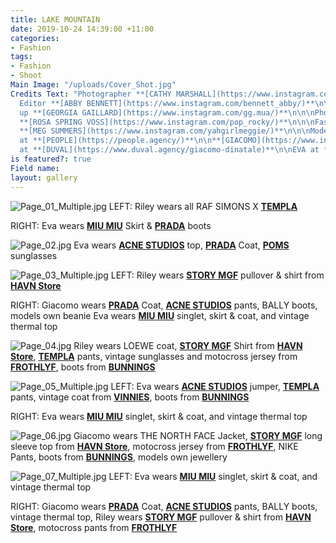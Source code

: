 ```yaml
---
title: LAKE MOUNTAIN
date: 2019-10-24 14:39:00 +11:00
categories:
- Fashion
tags:
- Fashion
- Shoot
Main Image: "/uploads/Cover_Shot.jpg"
Credits Text: "Photographer **[CATHY MARSHALL](https://www.instagram.com/cathylmarshall/)**\n\n\nFashion
  Editor **[ABBY BENNETT](https://www.instagram.com/bennett_abby/)**\n\n\nHair & Make
  up **[GEORGIA GAILLARD](https://www.instagram.com/gg.mua/)**\n\n\nPhoto assistant
  **[ROSA SPRING VOSS](https://www.instagram.com/pop_rocky/)**\n\n\nFashion assistant
  **[MEG SUMMERS](https://www.instagram.com/yahgirlmeggie/)**\n\n\nModels: \n**[RILEY](https://www.instagram.com/ri13d/)**
  at **[PEOPLE](https://people.agency/)**\n\n**[GIACOMO](https://www.instagram.com/modinatale/?hl=en)**
  at **[DUVAL](https://www.duval.agency/giacomo-dinatale)**\n\nEVA at **[DUVAL](https://www.duval.agency/eva-akhurst)**\n"
is featured?: true
Field name: 
layout: gallery
---
```


![Page_01_Multiple.jpg](/uploads/Page_01_Multiple.jpg)
LEFT: Riley wears all RAF SIMONS X **[TEMPLA](https://www.instagram.com/templa_projects/)**

RIGHT: Eva wears **[MIU MIU](https://www.instagram.com/miumiu/)** Skirt & **[PRADA](https://www.instagram.com/prada/)** boots

![Page_02.jpg](/uploads/Page_02.jpg)
 Eva wears **[ACNE STUDIOS](https://www.instagram.com/acnestudios/)** top, **[PRADA](https://www.instagram.com/prada/)** Coat, **[POMS](Shttps://www.instagram.com/pomseyewear/)** sunglasses 

![Page_03_Multiple.jpg](/uploads/Page_03_Multiple.jpg)
LEFT:  Riley wears **[STORY MGF](https://www.instagram.com/storymfg/)** pullover & shirt from **[HAVN Store](https://www.instagram.com/havnstore/)**

RIGHT: Giacomo wears **[PRADA](https://www.instagram.com/prada/)** Coat, **[ACNE STUDIOS](https://www.instagram.com/acnestudios/)** pants, BALLY boots, models own beanie
Eva wears **[MIU MIU](https://www.instagram.com/miumiu/)** singlet, skirt & coat, and vintage thermal top 

![Page_04.jpg](/uploads/Page_04.jpg)
Riley wears LOEWE coat, **[STORY MGF](https://www.instagram.com/storymfg/)** Shirt from **[HAVN Store](https://www.instagram.com/havnstore/)**, **[TEMPLA](https://www.instagram.com/templa_projects/)** pants, vintage sunglasses and motocross jersey from **[FROTHLYF](https://www.instagram.com/frothlyf/)**, boots from **[BUNNINGS](https://www.instagram.com/bunnings/)**

![Page_05_Multiple.jpg](/uploads/Page_05_Multiple.jpg)
LEFT: Eva wears **[ACNE STUDIOS](https://www.instagram.com/acnestudios/)** jumper, **[TEMPLA](https://www.instagram.com/templa_projects/)** pants, vintage coat from **[VINNIES](https://www.instagram.com/vinniesshops/)**, boots from **[BUNNINGS](https://www.instagram.com/bunnings/)**

RIGHT: Eva wears **[MIU MIU](https://www.instagram.com/miumiu/)** singlet, skirt & coat, and vintage thermal top 

![Page_06.jpg](/uploads/Page_06.jpg)
Giacomo wears THE NORTH FACE Jacket, **[STORY MGF](https://www.instagram.com/storymfg/)** long sleeve top from **[HAVN Store](https://www.instagram.com/havnstore/)**, motocross jersey from **[FROTHLYF](https://www.instagram.com/frothlyf/)**, NIKE Pants, boots from **[BUNNINGS](https://www.instagram.com/bunnings/)**, models own jewellery 

![Page_07_Multiple.jpg](/uploads/Page_07_Multiple.jpg)
LEFT: Eva wears **[MIU MIU](https://www.instagram.com/miumiu/)** singlet, skirt & coat, and vintage thermal top 

RIGHT: Giacomo wears **[PRADA](https://www.instagram.com/prada/)** Coat, **[ACNE STUDIOS](https://www.instagram.com/acnestudios/)** pants, BALLY boots, vintage thermal top,
Riley wears **[STORY MGF](https://www.instagram.com/storymfg/)** pullover & shirt from **[HAVN Store](https://www.instagram.com/havnstore/)**, motocross pants from **[FROTHLYF](https://www.instagram.com/frothlyf/)**

